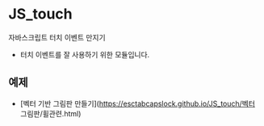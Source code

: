 # JS_touch
자바스크립트 터치 이벤트 만지기

- 터치 이벤트를 잘 사용하기 위한 모듈입니다.

## 예제
- [벡터 기반 그림판 만들기](https://esctabcapslock.github.io/JS_touch/벡터 그림판/휠관련.html)
